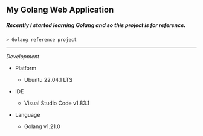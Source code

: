 ## My Golang Web Application

##### **Recently I started learning Golang** and so this project is for reference.

```
> Golang reference project

```

---

_Development_

- Platform

  - Ubuntu 22.04.1 LTS

- IDE

  - Visual Studio Code v1.83.1

- Language
  - Golang v1.21.0
